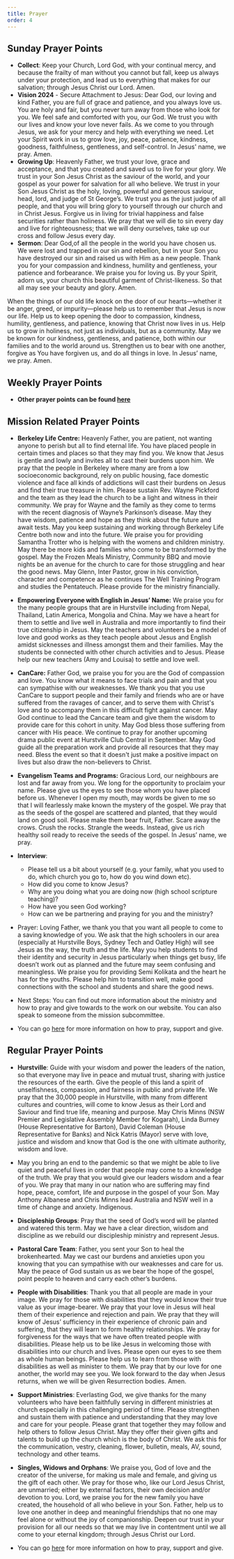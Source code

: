 ```yaml
---
title: Prayer
order: 4
---
```


## Sunday Prayer Points

- **Collect**: Keep your Church, Lord God, with your continual mercy, and because the frailty of man without you cannot but fall, keep us always under your protection, and lead us to everything that makes for our salvation; through Jesus Christ our Lord. Amen.
- **Vision 2024** - Secure Attachment to Jesus: Dear God, our loving and kind Father, you are full of grace and patience, and you always love us. You are holy and fair, but you never turn away from those who look for you. We feel safe and comforted with you, our God. We trust you with our lives and know your love never fails. As we come to you through Jesus, we ask for your mercy and help with everything we need. Let your Spirit work in us to grow love, joy, peace, patience, kindness, goodness, faithfulness, gentleness, and self-control. In Jesus' name, we pray. Amen.
- **Growing Up**: Heavenly Father, we trust your love, grace and acceptance, and that you created and saved us to live for your glory. We trust in your Son Jesus Christ as the saviour of the world, and your gospel as your power for salvation for all who believe. We trust in your Son Jesus Christ as the holy, loving, powerful and generous saviour, head, lord, and judge of St George’s. We trust you as the just judge of all people, and that you will bring glory to yourself through our church and in Christ Jesus. Forgive us in living for trivial happiness and false securities rather than holiness. We pray that we will die to sin every day and live for righteousness; that we will deny ourselves, take up our cross and follow Jesus every day.
- **Sermon**: Dear God,of all the people in the world you have chosen us. We were lost and trapped in our sin and rebellion, but in your Son you have destroyed our sin and raised us with Him as a new people. Thank you for your compassion and kindness, humility and gentleness, your patience and forbearance. We praise you for loving us. By your Spirit, adorn us, your church this beautiful garment of Christ-likeness. So that all may see your beauty and glory. Amen. 

When the things of our old life knock on the door of our hearts—whether it be anger, greed, or impurity—please help us to remember that Jesus is now our life. Help us to keep opening the door to compassion, kindness, humility, gentleness, and patience, knowing that Christ now lives in us.
Help us to grow in holiness, not just as individuals, but as a community. May we be known for our kindness, gentleness, and patience, both within our families and to the world around us. Strengthen us to bear with one another, forgive as You have forgiven us, and do all things in love. In Jesus’ name, we pray. Amen. 


## Weekly Prayer Points
- **Other prayer points can be found [here](https://stgeorgeshurstville.org.au/prayer)** 


## Mission Related Prayer Points
- **Berkeley Life Centre:**
  Heavenly Father, you are patient, not wanting anyone to perish but all to find eternal life. You have placed people in certain times and places so that they may find you. We know that Jesus is gentle and lowly and invites all to cast their burdens upon him. We pray that the people in Berkeley where many are from a low socioeconomic background, rely on public housing, face domestic violence and face all kinds of addictions will cast their burdens on Jesus and find their true treasure in him. Please sustain Rev. Wayne Pickford and the team as they lead the church to be a light and witness in their community. We pray for Wayne and the family as they come to terms with the recent diagnosis of Wayne’s Parkinson’s disease. May they have wisdom, patience and hope as they think about the future and await tests. May you keep sustaining and working through Berkeley Life Centre both now and into the future. We praise you for providing Samantha Trotter who is helping with the womens and children ministry. May there be more kids and families who come to be transformed by the gospel. May the Frozen Meals Ministry, Community BBQ and movie nights be an avenue for the church to care for those struggling and hear the good news. May Glenn, Inter Pastor, grow in his conviction, character and competence as he continues The Well Training Program and studies the Pentateuch. Please provide for the ministry financially. 
- **Empowering Everyone with English in Jesus’ Name:** 
  We praise you for the many people groups that are in Hurstville including from Nepal, Thailand, Latin America, Mongolia and China. May we have a heart for them to settle and live well in Australia and more importantly to find their true citizenship in Jesus. May the teachers and volunteers be a model of love and good works as they teach people about Jesus and English amidst sicknesses and illness amongst them and their families. May the students be connected with other church activities and to Jesus. Please help our new teachers (Amy and Louisa) to settle and love well. 
- **CanCare:** Father God, we praise you for you are the God of compassion and love. You know what it means to face trials and pain and that you can sympathise with our weaknesses. We thank you that you use CanCare to support people and their family and friends who are or have suffered from the ravages of cancer, and to serve them with Christ's love and to accompany them in this difficult fight against cancer.  May God continue to lead the Cancare team and give them the wisdom to provide care for this cohort in unity. May God bless those suffering from cancer with His peace. We continue to pray for another upcoming drama public event at Hurstville Club Central in September. May God guide all the preparation work and provide all resources that they may need. Bless the event so that it doesn't just make a positive impact on lives but also draw the non-believers to Christ.
- **Evangelism Teams and Programs:** Gracious Lord, our neighbours are lost and far away from you. We long for the opportunity to proclaim your name. Please give us the eyes to see those whom you have placed before us. Whenever I open my mouth, may words be given to me so that I will fearlessly make known the mystery of the gospel. We pray that as the seeds of the gospel are scattered and planted, that they would land on good soil. Please make them bear fruit, Father. Scare away the crows. Crush the rocks. Strangle the weeds. Instead, give us rich healthy soil ready to receive the seeds of the gospel. In Jesus’ name, we pray. 


- **Interview**:
  - Please tell us a bit about yourself (e.g. your family, what you used to do, which church you go to, how do you wind down etc). 
  - How did you come to know Jesus? 
  - Why are you doing what you are doing now (high school scripture teaching)? 
  - How have you seen God working? 
  - How can we be partnering and praying for you and the ministry? 
- Prayer: Loving Father, we thank you that you want all people to come to a saving knowledge of you. We ask that the high schoolers in our area (especially at Hurstville Boys, Sydney Tech and Oatley High) will see Jesus as the way, the truth and the life. May you help students to find their identity and security in Jesus particularly when things get busy, life doesn’t work out as planned and the future may seem confusing and meaningless. We praise you for providing Semi Kolikata and the heart he has for the youths. Please help him to transition well, make good connections with the school and students and share the good news.


- Next Steps: You can find out more information about the ministry and how to pray and give towards to the work on our website. You can also speak to someone from the mission subcommittee. 
- You can go [here](https://stgeorgeshurstville.org.au/mission-partners) for more information on how to pray, support and give.


## Regular Prayer Points
- **Hurstville**: Guide with your wisdom and power the leaders of the nation, so that everyone may live in peace and mutual trust, sharing with justice the resources of the earth. Give the people of this land a spirit of unselfishness, compassion, and fairness in public and private life. We pray that the 30,000 people in Hurstville, with many from different cultures and countries, will come to know Jesus as their Lord and Saviour and find true life, meaning and purpose. May Chris Minns (NSW Premier and Legislative Assembly Member for Kogarah), Linda Burney (House Representative for Barton), David Coleman (House Representative for Banks) and Nick Katris (Mayor) serve with love, justice and wisdom and know that God is the one with ultimate authority, wisdom and love. 
- May you bring an end to the pandemic so that we might be able to live quiet and peaceful lives in order that people may come to a knowledge of the truth. We pray that you would give our leaders wisdom and a fear of you. We pray that many in our nation who are suffering may find hope, peace, comfort, life and purpose in the gospel of your Son. May Anthony Albanese and Chris Minns lead Australia and NSW well in a time of change and anxiety. Indigenous.
- **Discipleship Groups**: Pray that the seed of God’s word will be planted and watered this term. May we have a clear direction, wisdom and discipline as we rebuild our discipleship ministry and represent Jesus. 
- **Pastoral Care Team**: Father, you sent your Son to heal the brokenhearted. May we cast our burdens and anxieties upon you knowing that you can sympathise with our weaknesses and care for us. May the peace of God sustain us as we bear the hope of the gospel, point people to heaven and carry each other’s burdens. 
- **People with Disabilities**: Thank you that all people are made in your image. We pray for those with disabilities that they would know their true value as your image-bearer. We pray that your love in Jesus will heal them of their experience and rejection and pain. We pray that they will know of Jesus’ sufficiency in their experience of chronic pain and suffering, that they will learn to form healthy relationships. We pray for forgiveness for the ways that we have often treated people with disabilities. Please help us to be like Jesus in welcoming those with disabilities into our church and lives. Please open our eyes to see them as whole human beings. Please help us to learn from those with disabilities as well as minister to them. We pray that by our love for one another, the world may see you. We look forward to the day when Jesus returns, when we will be given Resurrection bodies. Amen.
- **Support Ministries**: Everlasting God, we give thanks for the many volunteers who have been faithfully serving in different ministries at church especially in this challenging period of time. Please strengthen and sustain them with patience and understanding that they may love and care for your people. Please grant that together they may follow and help others to follow Jesus Christ. May they offer their given gifts and talents to build up the church which is the body of Christ. We ask this for the communication, vestry, cleaning, flower, bulletin, meals, AV, sound, technology and other teams. 
- **Singles, Widows and Orphans**: We praise you, God of love and the creator of the universe, for making us male and female, and giving us the gift of each other. We pray for those who, like our Lord Jesus Christ, are unmarried; either by external factors, their own decision and/or devotion to you. Lord, we praise you for the new family you have created, the household of all who believe in your Son. Father, help us to love one another in deep and meaningful friendships that no one may feel alone or without the joy of companionship. Deepen our trust in your provision for all our needs so that we may live in contentment until we all come to your eternal kingdom; through Jesus Christ our Lord. 



- You can go [here](https://stgeorgeshurstville.org.au/mission-partners) for more information on how to pray, support and give.


